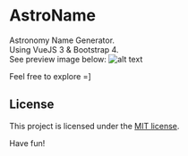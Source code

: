 # AstroName

Astronomy Name Generator.  
Using VueJS 3 & Bootstrap 4.  
See preview image below:
![alt text](https://raw.githubusercontent.com/PrinceNet/AstroName/master/src/assets/preview.png)

Feel free to explore =]

## License

This project is licensed under the [MIT license](https://opensource.org/licenses/MIT).

Have fun!
